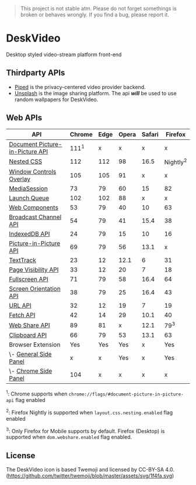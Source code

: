 > This project is not stable atm. Please do not forget somethings is broken or behaves wrongly. If you find a bug, please report it.

# DeskVideo

Desktop styled video-stream platform front-end

## Thirdparty APIs

- [Piped](https://piped.video/) is the privacy-centered video provider backend.
- [Unsplash](https://unsplash.com) is the image sharing platform. The api __*will*__ be used to use random wallpapers for DeskVideo.

## Web APIs

| API                                                                                                                          |Chrome|Edge|Opera|Safari|Firefox |
|------------------------------------------------------------------------------------------------------------------------------|------|----|-----|------|--------|
| [Document Picture-in-Picture API](https://developer.chrome.com/docs/web-platform/document-picture-in-picture/)               |111<sup>1</sup>|x|x|x   | x      |
| [Nested CSS](https://developer.chrome.com/articles/css-nesting/)                                                           |112|112|98|16.5|Nightly<sup>2</sup>|
| [Window Controls Overlay](https://developer.mozilla.org/en-US/docs/Web/API/Window_Controls_Overlay_API)                      | 105  |105 | 91  | x    | x      |
| [MediaSession](https://developer.mozilla.org/en-US/docs/Web/API/MediaSession)                                                | 73   | 79 | 60  | 15   | 82     |
| [Launch Queue](https://developer.mozilla.org/en-US/docs/Web/API/LaunchQueue)                                                 | 102  |102 | 88  | x    | x      |
| [Web Components](https://developer.mozilla.org/en-US/docs/Web/API/Web_components)                                            | 53   | 79 | 40  | 10   | 63     |
| [Broadcast Channel API](https://developer.mozilla.org/en-US/docs/Web/API/Broadcast_Channel_API)                              | 54   | 79 | 41  | 15.4 | 38     |
| [IndexedDB API](https://developer.mozilla.org/en-US/docs/Web/API/IndexedDB_API)                                              | 24   | 79 | 15  | 10   | 16     |
| [Picture-in-Picture API](https://developer.mozilla.org/en-US/docs/Web/API/Picture-in-Picture_API)                            | 69   | 79 | 56  | 13.1 | x      |
| [TextTrack](https://developer.mozilla.org/en-US/docs/Web/API/TextTrack)                                                      | 23   | 12 | 12.1| 6    | 31     |
| [Page Visibility API](https://developer.mozilla.org/en-US/docs/Web/API/Page_Visibility_API)                                  | 33   | 12 | 20  | 7    | 18     |
| [Fullscreen API](https://developer.mozilla.org/en-US/docs/Web/API/Fullscreen_API)                                            | 71   | 79 | 58  | 16.4 | 64     |
| [Screen Orientation API](https://developer.mozilla.org/en-US/docs/Web/API/Screen_Orientation_API)                            | 38   | 79 | 25  | 16.4 | 43     |
| [URL API](https://developer.mozilla.org/en-US/docs/Web/API/URL_API)                                                          | 32   | 12 | 19  | 7    | 19     |
| [Fetch API](https://developer.mozilla.org/en-US/docs/Web/API/Fetch_API)                                                      | 42   | 14 | 29  | 10.1 | 40     |
| [Web Share API](https://developer.mozilla.org/en-US/docs/Web/API/Web_Share_API)                                              |89 |81| x  | 12.1| 79<sup>3</sup>|
| [Clipboard API](https://developer.mozilla.org/en-US/docs/Web/API/Clipboard_API)                                              | 66   | 79 | 53  | 13.1 | 63     |
| Browser Extension                                                                                                            | Yes  |Yes | Yes | x    | Yes    |
| \\- [General Side Panel](https://dev.opera.com/extensions/sidebar-action-manual/)                                            | x    | x  | Yes | x    | Yes    |
| \\- [Chrome Side Panel](https://developer.chrome.com/docs/extensions/reference/sidePanel/)                                   | 104  | x  | x   | x    | x      |

<sup>1</sup>: Chrome supports when `chrome://flags/#document-picture-in-picture-api` flag enabled

<sup>2</sup>: Firefox Nightly is supported when `layout.css.nesting.enabled` flag enabled

<sup>3</sup>: Only Firefox for Mobile supports by default. Firefox (Desktop) is supported when `dom.webshare.enabled` flag enabled.

## License

The DeskVideo icon is based Twemoji and licensed by CC-BY-SA 4.0. (https://github.com/twitter/twemoji/blob/master/assets/svg/1f4fa.svg)
